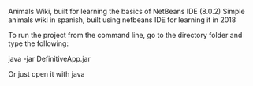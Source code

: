   Animals Wiki, built for learning the basics of NetBeans IDE (8.0.2) 
  Simple animals wiki in spanish, built using netbeans IDE for learning it in 2018

To run the project from the command line, go to the directory folder and
type the following:

java -jar DefinitiveApp.jar

Or just open it with java

